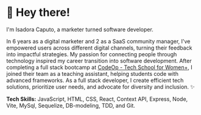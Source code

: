 # 👋 Hey there! 
I'm Isadora Caputo, a marketer turned software developer. 

In 6 years as a digital marketer and 2 as a SaaS community manager, I've empowered users across different digital channels, turning their feedback into impactful strategies. My passion for connecting people through technology inspired my career transition into software development. After completing a full stack bootcamp at [CodeOp - Tech School for Women+](https://codeop.tech/), I joined their team as a teaching assistant, helping students code with advanced frameworks. As a full stack developer, I create efficient tech solutions, prioritize user needs, and advocate for diversity and inclusion. ✨

**Tech Skills:** JavaScript, HTML, CSS, React, Context API, Express, Node, Vite, MySql, Sequelize, DB-modeling, TDD, and Git.
